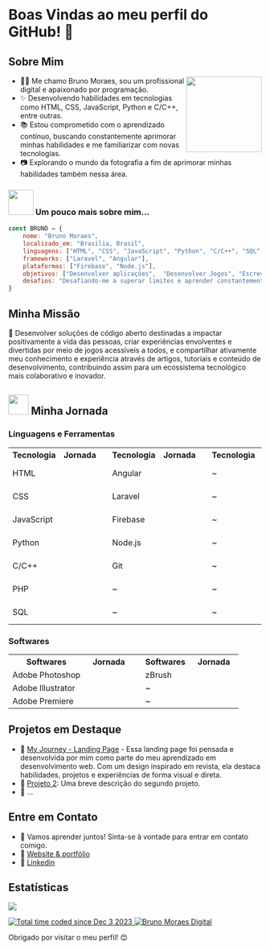 # Boas Vindas ao meu perfil do GitHub! 👋

## Sobre Mim
<a href="#">
  <img style="width: 150px" align="right" src="https://raw.githubusercontent.com/brunomoraesdigital/ressources/main/bruno-bm-folio.png">
</a>
<div align="left">
    <ul>
    <li>👨‍💻 Me chamo Bruno Moraes, sou um profissional digital e apaixonado por programação.</li>
    <li>✨ Desenvolvendo habilidades em tecnologias como HTML, CSS, JavaScript, Python e C/C++, entre outras.</li>
    <li>📚 Estou comprometido com o aprendizado contínuo, buscando constantemente aprimorar minhas habilidades e me familiarizar com novas tecnologias.</li>
    <li>📷 Explorando o mundo da fotografia a fim de aprimorar minhas habilidades também nessa área.</li>
   </ul>
</div>

### <a href="https://brunomoraesdigital.github.io/brunomoraesdigital/"><img src="https://media.giphy.com/media/VgCDAzcKvsR6OM0uWg/giphy.gif" width="50"></a> Um pouco mais sobre mim...

```Javascript
const BRUNO = {
    nome: "Bruno Moraes",
    localizado_em: "Brasília, Brasil",
    linguagens: ["HTML", "CSS", "JavaScript", "Python", "C/C++", "SQL", "PHP"],
    frameworks: ["Laravel", "Angular"],
    plataformas: ["Firebase", "Node.js"],
    objetivos: ["Desenvolver aplicações",  "Desenvolver Jogos", "Escrever Artigos", "Fazer Fotos e Ilustraçoes"],
    desafios: "Desafiando-me a superar limites e aprender constantemente.",
}
````

## Minha Missão

  <div>
    <p>🎯 Desenvolver soluções de código aberto destinadas a impactar positivamente a vida das pessoas, criar experiências envolventes e divertidas por meio de jogos acessíveis a todos, e compartilhar ativamente meu conhecimento e experiência através de artigos, tutoriais e conteúdo de desenvolvimento, contribuindo assim para um ecossistema tecnológico mais colaborativo e inovador.</p>
  </div>

## <a href="https://brunomoraesdigital.github.io/brunomoraesdigital/"><img src="https://raw.githubusercontent.com/brunomoraesdigital/ressources/main/zelda-link.png" width="40"></a> Minha Jornada
### Linguagens e Ferramentas
<table>
  <tr><th>Tecnologia</th><th>Jornada</th><th></th><th>Tecnologia</th><th>Jornada</th><th></th><th>Tecnologia</th><th>Jornada</th></tr>
  <tr><td>HTML</td><td>
    <img style="width: 10px"  src="https://raw.githubusercontent.com/brunomoraesdigital/ressources/main/heart_1.png">
    <img style="width: 10px"  src="https://raw.githubusercontent.com/brunomoraesdigital/ressources/main/heart_1.png">
    <img style="width: 10px"  src="https://raw.githubusercontent.com/brunomoraesdigital/ressources/main/heart_3.png">
    <img style="width: 10px"  src="https://raw.githubusercontent.com/brunomoraesdigital/ressources/main/heart_2.png">
    <img style="width: 10px"  src="https://raw.githubusercontent.com/brunomoraesdigital/ressources/main/heart_2.png">
    <img style="width: 10px"  src="https://raw.githubusercontent.com/brunomoraesdigital/ressources/main/heart_2.png">
  </td><td></td><td>Angular</td><td>
    <img style="width: 10px"  src="https://raw.githubusercontent.com/brunomoraesdigital/ressources/main/heart_1.png">
    <img style="width: 10px"  src="https://raw.githubusercontent.com/brunomoraesdigital/ressources/main/heart_1.png">
    <img style="width: 10px"  src="https://raw.githubusercontent.com/brunomoraesdigital/ressources/main/heart_1.png">
    <img style="width: 10px"  src="https://raw.githubusercontent.com/brunomoraesdigital/ressources/main/heart_3.png">
    <img style="width: 10px"  src="https://raw.githubusercontent.com/brunomoraesdigital/ressources/main/heart_2.png">
    <img style="width: 10px"  src="https://raw.githubusercontent.com/brunomoraesdigital/ressources/main/heart_2.png">
  </td><td></td><td>~</td><td>
    <img style="width: 10px"  src="https://raw.githubusercontent.com/brunomoraesdigital/ressources/main/heart_2.png">
    <img style="width: 10px"  src="https://raw.githubusercontent.com/brunomoraesdigital/ressources/main/heart_2.png">
    <img style="width: 10px"  src="https://raw.githubusercontent.com/brunomoraesdigital/ressources/main/heart_2.png">
    <img style="width: 10px"  src="https://raw.githubusercontent.com/brunomoraesdigital/ressources/main/heart_2.png">
    <img style="width: 10px"  src="https://raw.githubusercontent.com/brunomoraesdigital/ressources/main/heart_2.png">
    <img style="width: 10px"  src="https://raw.githubusercontent.com/brunomoraesdigital/ressources/main/heart_2.png">
  </td></tr>
  <tr><td>CSS</td><td>
    <img style="width: 10px"  src="https://raw.githubusercontent.com/brunomoraesdigital/ressources/main/heart_1.png">
    <img style="width: 10px"  src="https://raw.githubusercontent.com/brunomoraesdigital/ressources/main/heart_1.png">
    <img style="width: 10px"  src="https://raw.githubusercontent.com/brunomoraesdigital/ressources/main/heart_3.png">
    <img style="width: 10px"  src="https://raw.githubusercontent.com/brunomoraesdigital/ressources/main/heart_2.png">
    <img style="width: 10px"  src="https://raw.githubusercontent.com/brunomoraesdigital/ressources/main/heart_2.png">
    <img style="width: 10px"  src="https://raw.githubusercontent.com/brunomoraesdigital/ressources/main/heart_2.png">
  </td><td></td><td>Laravel</td><td>
    <img style="width: 10px"  src="https://raw.githubusercontent.com/brunomoraesdigital/ressources/main/heart_3.png">
    <img style="width: 10px"  src="https://raw.githubusercontent.com/brunomoraesdigital/ressources/main/heart_2.png">
    <img style="width: 10px"  src="https://raw.githubusercontent.com/brunomoraesdigital/ressources/main/heart_2.png">
    <img style="width: 10px"  src="https://raw.githubusercontent.com/brunomoraesdigital/ressources/main/heart_2.png">
    <img style="width: 10px"  src="https://raw.githubusercontent.com/brunomoraesdigital/ressources/main/heart_2.png">
    <img style="width: 10px"  src="https://raw.githubusercontent.com/brunomoraesdigital/ressources/main/heart_2.png">
  </td><td></td><td>~</td><td>
    <img style="width: 10px"  src="https://raw.githubusercontent.com/brunomoraesdigital/ressources/main/heart_2.png">
    <img style="width: 10px"  src="https://raw.githubusercontent.com/brunomoraesdigital/ressources/main/heart_2.png">
    <img style="width: 10px"  src="https://raw.githubusercontent.com/brunomoraesdigital/ressources/main/heart_2.png">
    <img style="width: 10px"  src="https://raw.githubusercontent.com/brunomoraesdigital/ressources/main/heart_2.png">
    <img style="width: 10px"  src="https://raw.githubusercontent.com/brunomoraesdigital/ressources/main/heart_2.png">
    <img style="width: 10px"  src="https://raw.githubusercontent.com/brunomoraesdigital/ressources/main/heart_2.png">
  </td></tr>
  <tr><td>JavaScript</td><td>
    <img style="width: 10px"  src="https://raw.githubusercontent.com/brunomoraesdigital/ressources/main/heart_1.png">
    <img style="width: 10px"  src="https://raw.githubusercontent.com/brunomoraesdigital/ressources/main/heart_3.png">
    <img style="width: 10px"  src="https://raw.githubusercontent.com/brunomoraesdigital/ressources/main/heart_2.png">
    <img style="width: 10px"  src="https://raw.githubusercontent.com/brunomoraesdigital/ressources/main/heart_2.png">
    <img style="width: 10px"  src="https://raw.githubusercontent.com/brunomoraesdigital/ressources/main/heart_2.png">
    <img style="width: 10px"  src="https://raw.githubusercontent.com/brunomoraesdigital/ressources/main/heart_2.png">
  </td><td></td><td>Firebase</td><td>
    <img style="width: 10px"  src="https://raw.githubusercontent.com/brunomoraesdigital/ressources/main/heart_3.png">
    <img style="width: 10px"  src="https://raw.githubusercontent.com/brunomoraesdigital/ressources/main/heart_2.png">
    <img style="width: 10px"  src="https://raw.githubusercontent.com/brunomoraesdigital/ressources/main/heart_2.png">
    <img style="width: 10px"  src="https://raw.githubusercontent.com/brunomoraesdigital/ressources/main/heart_2.png">
    <img style="width: 10px"  src="https://raw.githubusercontent.com/brunomoraesdigital/ressources/main/heart_2.png">
    <img style="width: 10px"  src="https://raw.githubusercontent.com/brunomoraesdigital/ressources/main/heart_2.png">
  </td><td></td><td>~</td><td>
    <img style="width: 10px"  src="https://raw.githubusercontent.com/brunomoraesdigital/ressources/main/heart_2.png">
    <img style="width: 10px"  src="https://raw.githubusercontent.com/brunomoraesdigital/ressources/main/heart_2.png">
    <img style="width: 10px"  src="https://raw.githubusercontent.com/brunomoraesdigital/ressources/main/heart_2.png">
    <img style="width: 10px"  src="https://raw.githubusercontent.com/brunomoraesdigital/ressources/main/heart_2.png">
    <img style="width: 10px"  src="https://raw.githubusercontent.com/brunomoraesdigital/ressources/main/heart_2.png">
    <img style="width: 10px"  src="https://raw.githubusercontent.com/brunomoraesdigital/ressources/main/heart_2.png">
  </td></tr>
  <tr><td>Python</td><td>
    <img style="width: 10px"  src="https://raw.githubusercontent.com/brunomoraesdigital/ressources/main/heart_3.png">
    <img style="width: 10px"  src="https://raw.githubusercontent.com/brunomoraesdigital/ressources/main/heart_2.png">
    <img style="width: 10px"  src="https://raw.githubusercontent.com/brunomoraesdigital/ressources/main/heart_2.png">
    <img style="width: 10px"  src="https://raw.githubusercontent.com/brunomoraesdigital/ressources/main/heart_2.png">
    <img style="width: 10px"  src="https://raw.githubusercontent.com/brunomoraesdigital/ressources/main/heart_2.png">
    <img style="width: 10px"  src="https://raw.githubusercontent.com/brunomoraesdigital/ressources/main/heart_2.png">
  </td><td></td><td>Node.js</td><td>
    <img style="width: 10px"  src="https://raw.githubusercontent.com/brunomoraesdigital/ressources/main/heart_3.png">
    <img style="width: 10px"  src="https://raw.githubusercontent.com/brunomoraesdigital/ressources/main/heart_2.png">
    <img style="width: 10px"  src="https://raw.githubusercontent.com/brunomoraesdigital/ressources/main/heart_2.png">
    <img style="width: 10px"  src="https://raw.githubusercontent.com/brunomoraesdigital/ressources/main/heart_2.png">
    <img style="width: 10px"  src="https://raw.githubusercontent.com/brunomoraesdigital/ressources/main/heart_2.png">
    <img style="width: 10px"  src="https://raw.githubusercontent.com/brunomoraesdigital/ressources/main/heart_2.png">
  </td><td></td><td>~</td><td>
    <img style="width: 10px"  src="https://raw.githubusercontent.com/brunomoraesdigital/ressources/main/heart_2.png">
    <img style="width: 10px"  src="https://raw.githubusercontent.com/brunomoraesdigital/ressources/main/heart_2.png">
    <img style="width: 10px"  src="https://raw.githubusercontent.com/brunomoraesdigital/ressources/main/heart_2.png">
    <img style="width: 10px"  src="https://raw.githubusercontent.com/brunomoraesdigital/ressources/main/heart_2.png">
    <img style="width: 10px"  src="https://raw.githubusercontent.com/brunomoraesdigital/ressources/main/heart_2.png">
    <img style="width: 10px"  src="https://raw.githubusercontent.com/brunomoraesdigital/ressources/main/heart_2.png">
  </td></tr>
  <tr><td>C/C++</td><td>
    <img style="width: 10px"  src="https://raw.githubusercontent.com/brunomoraesdigital/ressources/main/heart_1.png">
    <img style="width: 10px"  src="https://raw.githubusercontent.com/brunomoraesdigital/ressources/main/heart_2.png">
    <img style="width: 10px"  src="https://raw.githubusercontent.com/brunomoraesdigital/ressources/main/heart_2.png">
    <img style="width: 10px"  src="https://raw.githubusercontent.com/brunomoraesdigital/ressources/main/heart_2.png">
    <img style="width: 10px"  src="https://raw.githubusercontent.com/brunomoraesdigital/ressources/main/heart_2.png">
    <img style="width: 10px"  src="https://raw.githubusercontent.com/brunomoraesdigital/ressources/main/heart_2.png">
  </td><td></td><td>Git</td><td>
    <img style="width: 10px"  src="https://raw.githubusercontent.com/brunomoraesdigital/ressources/main/heart_1.png">
    <img style="width: 10px"  src="https://raw.githubusercontent.com/brunomoraesdigital/ressources/main/heart_3.png">
    <img style="width: 10px"  src="https://raw.githubusercontent.com/brunomoraesdigital/ressources/main/heart_2.png">
    <img style="width: 10px"  src="https://raw.githubusercontent.com/brunomoraesdigital/ressources/main/heart_2.png">
    <img style="width: 10px"  src="https://raw.githubusercontent.com/brunomoraesdigital/ressources/main/heart_2.png">
    <img style="width: 10px"  src="https://raw.githubusercontent.com/brunomoraesdigital/ressources/main/heart_2.png">
  </td><td></td><td>~</td><td>
    <img style="width: 10px"  src="https://raw.githubusercontent.com/brunomoraesdigital/ressources/main/heart_2.png">
    <img style="width: 10px"  src="https://raw.githubusercontent.com/brunomoraesdigital/ressources/main/heart_2.png">
    <img style="width: 10px"  src="https://raw.githubusercontent.com/brunomoraesdigital/ressources/main/heart_2.png">
    <img style="width: 10px"  src="https://raw.githubusercontent.com/brunomoraesdigital/ressources/main/heart_2.png">
    <img style="width: 10px"  src="https://raw.githubusercontent.com/brunomoraesdigital/ressources/main/heart_2.png">
    <img style="width: 10px"  src="https://raw.githubusercontent.com/brunomoraesdigital/ressources/main/heart_2.png">
  </td></tr>
  <tr><td>PHP</td><td>
    <img style="width: 10px"  src="https://raw.githubusercontent.com/brunomoraesdigital/ressources/main/heart_1.png">
    <img style="width: 10px"  src="https://raw.githubusercontent.com/brunomoraesdigital/ressources/main/heart_2.png">
    <img style="width: 10px"  src="https://raw.githubusercontent.com/brunomoraesdigital/ressources/main/heart_2.png">
    <img style="width: 10px"  src="https://raw.githubusercontent.com/brunomoraesdigital/ressources/main/heart_2.png">
    <img style="width: 10px"  src="https://raw.githubusercontent.com/brunomoraesdigital/ressources/main/heart_2.png">
    <img style="width: 10px"  src="https://raw.githubusercontent.com/brunomoraesdigital/ressources/main/heart_2.png">
  </td><td></td><td>~</td><td>
    <img style="width: 10px"  src="https://raw.githubusercontent.com/brunomoraesdigital/ressources/main/heart_2.png">
    <img style="width: 10px"  src="https://raw.githubusercontent.com/brunomoraesdigital/ressources/main/heart_2.png">
    <img style="width: 10px"  src="https://raw.githubusercontent.com/brunomoraesdigital/ressources/main/heart_2.png">
    <img style="width: 10px"  src="https://raw.githubusercontent.com/brunomoraesdigital/ressources/main/heart_2.png">
    <img style="width: 10px"  src="https://raw.githubusercontent.com/brunomoraesdigital/ressources/main/heart_2.png">
    <img style="width: 10px"  src="https://raw.githubusercontent.com/brunomoraesdigital/ressources/main/heart_2.png">
  </td><td></td><td>~</td><td>
    <img style="width: 10px"  src="https://raw.githubusercontent.com/brunomoraesdigital/ressources/main/heart_2.png">
    <img style="width: 10px"  src="https://raw.githubusercontent.com/brunomoraesdigital/ressources/main/heart_2.png">
    <img style="width: 10px"  src="https://raw.githubusercontent.com/brunomoraesdigital/ressources/main/heart_2.png">
    <img style="width: 10px"  src="https://raw.githubusercontent.com/brunomoraesdigital/ressources/main/heart_2.png">
    <img style="width: 10px"  src="https://raw.githubusercontent.com/brunomoraesdigital/ressources/main/heart_2.png">
    <img style="width: 10px"  src="https://raw.githubusercontent.com/brunomoraesdigital/ressources/main/heart_2.png">
  </td></tr>
  <tr><td>SQL</td><td>
    <img style="width: 10px"  src="https://raw.githubusercontent.com/brunomoraesdigital/ressources/main/heart_1.png">
    <img style="width: 10px"  src="https://raw.githubusercontent.com/brunomoraesdigital/ressources/main/heart_2.png">
    <img style="width: 10px"  src="https://raw.githubusercontent.com/brunomoraesdigital/ressources/main/heart_2.png">
    <img style="width: 10px"  src="https://raw.githubusercontent.com/brunomoraesdigital/ressources/main/heart_2.png">
    <img style="width: 10px"  src="https://raw.githubusercontent.com/brunomoraesdigital/ressources/main/heart_2.png">
    <img style="width: 10px"  src="https://raw.githubusercontent.com/brunomoraesdigital/ressources/main/heart_2.png">
  </td><td></td><td>~</td><td>
    <img style="width: 10px"  src="https://raw.githubusercontent.com/brunomoraesdigital/ressources/main/heart_2.png">
    <img style="width: 10px"  src="https://raw.githubusercontent.com/brunomoraesdigital/ressources/main/heart_2.png">
    <img style="width: 10px"  src="https://raw.githubusercontent.com/brunomoraesdigital/ressources/main/heart_2.png">
    <img style="width: 10px"  src="https://raw.githubusercontent.com/brunomoraesdigital/ressources/main/heart_2.png">
    <img style="width: 10px"  src="https://raw.githubusercontent.com/brunomoraesdigital/ressources/main/heart_2.png">
    <img style="width: 10px"  src="https://raw.githubusercontent.com/brunomoraesdigital/ressources/main/heart_2.png">
  </td><td></td><td>~</td><td>
    <img style="width: 10px"  src="https://raw.githubusercontent.com/brunomoraesdigital/ressources/main/heart_2.png">
    <img style="width: 10px"  src="https://raw.githubusercontent.com/brunomoraesdigital/ressources/main/heart_2.png">
    <img style="width: 10px"  src="https://raw.githubusercontent.com/brunomoraesdigital/ressources/main/heart_2.png">
    <img style="width: 10px"  src="https://raw.githubusercontent.com/brunomoraesdigital/ressources/main/heart_2.png">
    <img style="width: 10px"  src="https://raw.githubusercontent.com/brunomoraesdigital/ressources/main/heart_2.png">
    <img style="width: 10px"  src="https://raw.githubusercontent.com/brunomoraesdigital/ressources/main/heart_2.png">
  </td></tr>
</table>

### Softwares
<table>
  <tr><th>Softwares</th><th>Jornada</th><td></td><th>Softwares</th><th>Jornada</th></tr>
  <tr><td>Adobe Photoshop</td><td>
    <img style="width: 10px"  src="https://raw.githubusercontent.com/brunomoraesdigital/ressources/main/heart_1.png">
    <img style="width: 10px"  src="https://raw.githubusercontent.com/brunomoraesdigital/ressources/main/heart_1.png">
    <img style="width: 10px"  src="https://raw.githubusercontent.com/brunomoraesdigital/ressources/main/heart_1.png">
    <img style="width: 10px"  src="https://raw.githubusercontent.com/brunomoraesdigital/ressources/main/heart_2.png">
    <img style="width: 10px"  src="https://raw.githubusercontent.com/brunomoraesdigital/ressources/main/heart_2.png">
    <img style="width: 10px"  src="https://raw.githubusercontent.com/brunomoraesdigital/ressources/main/heart_2.png">
  </td><td></td><td>zBrush</td><td>
    <img style="width: 10px"  src="https://raw.githubusercontent.com/brunomoraesdigital/ressources/main/heart_3.png">
    <img style="width: 10px"  src="https://raw.githubusercontent.com/brunomoraesdigital/ressources/main/heart_2.png">
    <img style="width: 10px"  src="https://raw.githubusercontent.com/brunomoraesdigital/ressources/main/heart_2.png">
    <img style="width: 10px"  src="https://raw.githubusercontent.com/brunomoraesdigital/ressources/main/heart_2.png">
    <img style="width: 10px"  src="https://raw.githubusercontent.com/brunomoraesdigital/ressources/main/heart_2.png">
    <img style="width: 10px"  src="https://raw.githubusercontent.com/brunomoraesdigital/ressources/main/heart_2.png">
  </td></tr>
  <tr><td>Adobe Illustrator</td><td>
    <img style="width: 10px"  src="https://raw.githubusercontent.com/brunomoraesdigital/ressources/main/heart_3.png">
    <img style="width: 10px"  src="https://raw.githubusercontent.com/brunomoraesdigital/ressources/main/heart_2.png">
    <img style="width: 10px"  src="https://raw.githubusercontent.com/brunomoraesdigital/ressources/main/heart_2.png">
    <img style="width: 10px"  src="https://raw.githubusercontent.com/brunomoraesdigital/ressources/main/heart_2.png">
    <img style="width: 10px"  src="https://raw.githubusercontent.com/brunomoraesdigital/ressources/main/heart_2.png">
    <img style="width: 10px"  src="https://raw.githubusercontent.com/brunomoraesdigital/ressources/main/heart_2.png">
  </td><td></td><td> ~ </td><td>
    <img style="width: 10px"  src="https://raw.githubusercontent.com/brunomoraesdigital/ressources/main/heart_2.png">
    <img style="width: 10px"  src="https://raw.githubusercontent.com/brunomoraesdigital/ressources/main/heart_2.png">
    <img style="width: 10px"  src="https://raw.githubusercontent.com/brunomoraesdigital/ressources/main/heart_2.png">
    <img style="width: 10px"  src="https://raw.githubusercontent.com/brunomoraesdigital/ressources/main/heart_2.png">
    <img style="width: 10px"  src="https://raw.githubusercontent.com/brunomoraesdigital/ressources/main/heart_2.png">
    <img style="width: 10px"  src="https://raw.githubusercontent.com/brunomoraesdigital/ressources/main/heart_2.png">
  </td></tr>
  <tr><td>Adobe Premiere</td><td>
    <img style="width: 10px"  src="https://raw.githubusercontent.com/brunomoraesdigital/ressources/main/heart_3.png">
    <img style="width: 10px"  src="https://raw.githubusercontent.com/brunomoraesdigital/ressources/main/heart_2.png">
    <img style="width: 10px"  src="https://raw.githubusercontent.com/brunomoraesdigital/ressources/main/heart_2.png">
    <img style="width: 10px"  src="https://raw.githubusercontent.com/brunomoraesdigital/ressources/main/heart_2.png">
    <img style="width: 10px"  src="https://raw.githubusercontent.com/brunomoraesdigital/ressources/main/heart_2.png">
    <img style="width: 10px"  src="https://raw.githubusercontent.com/brunomoraesdigital/ressources/main/heart_2.png">
  </td><td></td><td> ~ </td><td>
    <img style="width: 10px"  src="https://raw.githubusercontent.com/brunomoraesdigital/ressources/main/heart_2.png">
    <img style="width: 10px"  src="https://raw.githubusercontent.com/brunomoraesdigital/ressources/main/heart_2.png">
    <img style="width: 10px"  src="https://raw.githubusercontent.com/brunomoraesdigital/ressources/main/heart_2.png">
    <img style="width: 10px"  src="https://raw.githubusercontent.com/brunomoraesdigital/ressources/main/heart_2.png">
    <img style="width: 10px"  src="https://raw.githubusercontent.com/brunomoraesdigital/ressources/main/heart_2.png">
    <img style="width: 10px"  src="https://raw.githubusercontent.com/brunomoraesdigital/ressources/main/heart_2.png">
  </td></tr>
</table>

## Projetos em Destaque

- 🔗 [My Journey - Landing Page](https://brunomoraesdigital.github.io/myjourney/) - Essa landing page foi pensada e desenvolvida por mim como parte do meu aprendizado em desenvolvimento web. Com um design inspirado em revista, ela destaca habilidades, projetos e experiências de forma visual e direta.
- 🔗 [Projeto 2](link-para-o-projeto-2): Uma breve descrição do segundo projeto.
- 🔗 ...

## Entre em Contato
- 💬 Vamos aprender juntos! Sinta-se à vontade para entrar em contato comigo.
- 🔗 [Website & portfólio](https://bmfolio.web.app/)
- 🔗 [Linkedin](https://www.linkedin.com/in/bruno-moraes-704728145/)

## Estatísticas
<p>
    <a href="https://github.com/anuraghazra/convoychat">
        <img align="center" src="https://github-readme-stats.vercel.app/api/top-langs/?username=brunomoraesdigital&hide=TeX&layout=compact"/>
    </a>
<p>
<p>
    <a href="https://wakatime.com/@018c2de4-3b42-4551-9268-9e1788c74b6f">
        <img src="https://wakatime.com/badge/user/018c2de4-3b42-4551-9268-9e1788c74b6f.svg" alt="Total time coded since Dec 3 2023"/>
    </a>
    <a href="https://visitor-badge.laobi.icu/">
        <img src="https://visitor-badge.laobi.icu/badge?page_id=brunomoraesdigital.visitor-badge" alt="Bruno Moraes Digital"/>
    </a>
</p>

Obrigado por visitar o meu perfil! 😊
